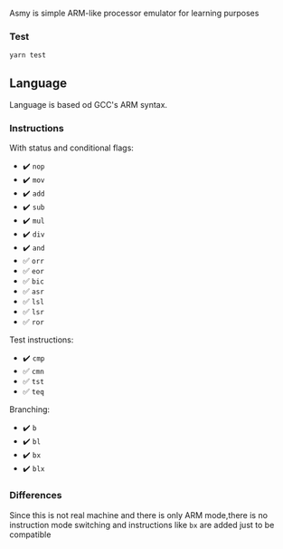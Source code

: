 Asmy is simple ARM-like processor emulator for learning purposes

### Test
`yarn test`

## Language
Language is based od GCC's ARM syntax.

### Instructions
With status and conditional flags:
* :heavy_check_mark:    `nop`
* :heavy_check_mark:    `mov`
* :heavy_check_mark:    `add`
* :heavy_check_mark:    `sub`
* :heavy_check_mark:    `mul`
* :heavy_check_mark:    `div`
* :heavy_check_mark:    `and`
* :white_check_mark:    `orr`
* :white_check_mark:    `eor`
* :white_check_mark:    `bic`
* :white_check_mark:    `asr`
* :white_check_mark:    `lsl`
* :white_check_mark:    `lsr`
* :white_check_mark:    `ror`

Test instructions:
* :heavy_check_mark:    `cmp`
* :white_check_mark:    `cmn`
* :white_check_mark:    `tst`
* :white_check_mark:    `teq`

Branching:
* :heavy_check_mark:    `b`
* :heavy_check_mark:    `bl`
* :heavy_check_mark:    `bx`
* :heavy_check_mark:    `blx`

### Differences
Since this is not real machine and there is only ARM mode,there is no instruction mode switching and instructions like `bx` are added just to be compatible